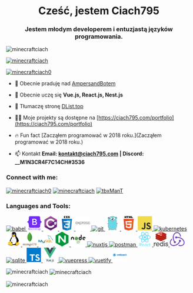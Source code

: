 <h1 align="center">Cześć, jestem Ciach795</h1>
<h3 align="center">Jestem młodym developerem i entuzjastą języków programowania.</h3>

<p align="left"> <img src="https://komarev.com/ghpvc/?username=minecraftciach&label=Profile%20views&color=0e75b6&style=flat" alt="minecraftciach" /> </p>

<p align="left"> <a href="https://github.com/ryo-ma/github-profile-trophy"><img src="https://github-profile-trophy.vercel.app/?username=minecraftciach" alt="minecraftciach" /></a> </p>

<p align="left"> <a href="https://twitter.com/minecraftciach0" target="blank"><img src="https://img.shields.io/twitter/follow/minecraftciach0?logo=twitter&style=for-the-badge" alt="minecraftciach0" /></a> </p>

- 🔭 Obecnie praduję nad [AmpersandBotem](https://ampersandbot.pl)

- 🌱 Obecnie uczę się **Vue.js, React.js, Nest.js**

- 👯 Tłumaczę stronę [DList.top](https://dlist.top)

- 👨‍💻 Moje projekty są dostępne na [https://ciach795.com/portfolio](https://ciach795.com/portfolio)

- 🔥 Fun fact [Zacząłem programować w 2018 roku.](Zacząłem programować w 2018 roku.)

- 📫 Kontakt **Email: kontakt@ciach795.com | Discord: __M1N3CR4F7C14CH#3536**

<h3 align="left">Connect with me:</h3>
<p align="left">
<a href="https://twitter.com/minecraftciach0" target="blank"><img align="center" src="https://cdn.jsdelivr.net/npm/simple-icons@3.0.1/icons/twitter.svg" alt="minecraftciach0" height="30" width="40" /></a>
<a href="https://www.youtube.com/c/minecraftciach" target="blank"><img align="center" src="https://cdn.jsdelivr.net/npm/simple-icons@3.0.1/icons/youtube.svg" alt="minecraftciach" height="30" width="40" /></a>
<a href="https://discord.gg/tbxManT" target="blank"><img align="center" src="https://cdn.jsdelivr.net/npm/simple-icons@3.0.1/icons/discord.svg" alt="tbxManT" height="30" width="40" /></a>
</p>

<h3 align="left">Languages and Tools:</h3>
<p align="left"> <a href="https://babeljs.io/" target="_blank"> <img src="https://www.vectorlogo.zone/logos/babeljs/babeljs-icon.svg" alt="babel" width="40" height="40"/> </a> <a href="https://getbootstrap.com" target="_blank"> <img src="https://raw.githubusercontent.com/devicons/devicon/master/icons/bootstrap/bootstrap-plain-wordmark.svg" alt="bootstrap" width="40" height="40"/> </a> <a href="https://www.w3schools.com/cs/" target="_blank"> <img src="https://raw.githubusercontent.com/devicons/devicon/master/icons/csharp/csharp-original.svg" alt="csharp" width="40" height="40"/> </a> <a href="https://www.w3schools.com/css/" target="_blank"> <img src="https://raw.githubusercontent.com/devicons/devicon/master/icons/css3/css3-original-wordmark.svg" alt="css3" width="40" height="40"/> </a> <a href="https://expressjs.com" target="_blank"> <img src="https://raw.githubusercontent.com/devicons/devicon/master/icons/express/express-original-wordmark.svg" alt="express" width="40" height="40"/> </a> <a href="https://git-scm.com/" target="_blank"> <img src="https://www.vectorlogo.zone/logos/git-scm/git-scm-icon.svg" alt="git" width="40" height="40"/> </a> <a href="https://golang.org" target="_blank"> <img src="https://raw.githubusercontent.com/devicons/devicon/master/icons/go/go-original.svg" alt="go" width="40" height="40"/> </a> <a href="https://www.w3.org/html/" target="_blank"> <img src="https://raw.githubusercontent.com/devicons/devicon/master/icons/html5/html5-original-wordmark.svg" alt="html5" width="40" height="40"/> </a> <a href="https://developer.mozilla.org/en-US/docs/Web/JavaScript" target="_blank"> <img src="https://raw.githubusercontent.com/devicons/devicon/master/icons/javascript/javascript-original.svg" alt="javascript" width="40" height="40"/> </a> <a href="https://kubernetes.io" target="_blank"> <img src="https://www.vectorlogo.zone/logos/kubernetes/kubernetes-icon.svg" alt="kubernetes" width="40" height="40"/> </a> <a href="https://www.linux.org/" target="_blank"> <img src="https://raw.githubusercontent.com/devicons/devicon/master/icons/linux/linux-original.svg" alt="linux" width="40" height="40"/> </a> <a href="https://www.mongodb.com/" target="_blank"> <img src="https://raw.githubusercontent.com/devicons/devicon/master/icons/mongodb/mongodb-original-wordmark.svg" alt="mongodb" width="40" height="40"/> </a> <a href="https://www.mysql.com/" target="_blank"> <img src="https://raw.githubusercontent.com/devicons/devicon/master/icons/mysql/mysql-original-wordmark.svg" alt="mysql" width="40" height="40"/> </a> <a href="https://www.nginx.com" target="_blank"> <img src="https://raw.githubusercontent.com/devicons/devicon/master/icons/nginx/nginx-original.svg" alt="nginx" width="40" height="40"/> </a> <a href="https://nodejs.org" target="_blank"> <img src="https://raw.githubusercontent.com/devicons/devicon/master/icons/nodejs/nodejs-original-wordmark.svg" alt="nodejs" width="40" height="40"/> </a> <a href="https://nuxtjs.org/" target="_blank"> <img src="https://www.vectorlogo.zone/logos/nuxtjs/nuxtjs-icon.svg" alt="nuxtjs" width="40" height="40"/> </a> <a href="https://postman.com" target="_blank"> <img src="https://www.vectorlogo.zone/logos/getpostman/getpostman-icon.svg" alt="postman" width="40" height="40"/> </a> <a href="https://reactjs.org/" target="_blank"> <img src="https://raw.githubusercontent.com/devicons/devicon/master/icons/react/react-original-wordmark.svg" alt="react" width="40" height="40"/> </a> <a href="https://redis.io" target="_blank"> <img src="https://raw.githubusercontent.com/devicons/devicon/master/icons/redis/redis-original-wordmark.svg" alt="redis" width="40" height="40"/> </a> <a href="https://redux.js.org" target="_blank"> <img src="https://raw.githubusercontent.com/devicons/devicon/master/icons/redux/redux-original.svg" alt="redux" width="40" height="40"/> </a> <a href="https://www.sqlite.org/" target="_blank"> <img src="https://www.vectorlogo.zone/logos/sqlite/sqlite-icon.svg" alt="sqlite" width="40" height="40"/> </a> <a href="https://www.typescriptlang.org/" target="_blank"> <img src="https://raw.githubusercontent.com/devicons/devicon/master/icons/typescript/typescript-original.svg" alt="typescript" width="40" height="40"/> </a> <a href="https://vuejs.org/" target="_blank"> <img src="https://raw.githubusercontent.com/devicons/devicon/master/icons/vuejs/vuejs-original-wordmark.svg" alt="vuejs" width="40" height="40"/> </a> <a href="https://vuepress.vuejs.org/" target="_blank"> <img src="https://raw.githubusercontent.com/AliasIO/wappalyzer/master/src/drivers/webextension/images/icons/VuePress.svg" alt="vuepress" width="40" height="40"/> </a> <a href="https://vuetifyjs.com/en/" target="_blank"> <img src="https://bestofjs.org/logos/vuetify.svg" alt="vuetify" width="40" height="40"/> </a> <a href="https://webpack.js.org" target="_blank"> <img src="https://raw.githubusercontent.com/devicons/devicon/d00d0969292a6569d45b06d3f350f463a0107b0d/icons/webpack/webpack-original-wordmark.svg" alt="webpack" width="40" height="40"/> </a> </p>

<p><img align="left" src="https://github-readme-stats.vercel.app/api/top-langs?username=minecraftciach&show_icons=true&locale=en&layout=compact" alt="minecraftciach" /></p>

<p>&nbsp;<img align="center" src="https://github-readme-stats.vercel.app/api?username=minecraftciach&show_icons=true&locale=en" alt="minecraftciach" /></p>

<p><img align="center" src="https://github-readme-streak-stats.herokuapp.com/?user=minecraftciach&" alt="minecraftciach" /></p>
